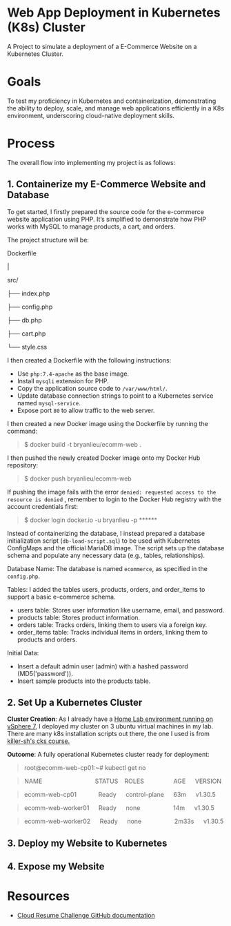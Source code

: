 # Web App Deployment in Kubernetes (K8s) Cluster

A Project to simulate a deployment of a E-Commerce Website on a Kubernetes Cluster.

# Goals

To test my proficiency in Kubernetes and containerization, demonstrating the ability to deploy, scale, and manage web applications efficiently in a K8s environment, underscoring cloud-native deployment skills.

#  Process

The overall flow into implementing my project is as follows:

## 1. Containerize my E-Commerce Website and Database

To get started, I firstly prepared the source code for the e-commerce website application using PHP. It’s simplified to demonstrate how PHP works with MySQL to manage products, a cart, and orders.

The project structure will be:

Dockerfile

|

src/

├── index.php

├── config.php

├── db.php

├── cart.php

└── style.css

I then created a Dockerfile with the following instructions:
   - Use `php:7.4-apache` as the base image.
   - Install `mysqli` extension for PHP.
   - Copy the application source code to `/var/www/html/`.
   - Update database connection strings to point to a Kubernetes service named `mysql-service`.
   - Expose port `80` to allow traffic to the web server.

I then created a new Docker image using the Dockerfile by running the command:

> $ docker build -t bryanlieu/ecomm-web .

I then pushed the newly created Docker image onto my Docker Hub repository:

> $ docker push bryanlieu/ecomm-web

If pushing the image fails with the error `denied: requested access to the resource is denied` , remember to login to the Docker Hub registry with the account credentials first:

> $ docker login docker.io -u bryanlieu -p ******

Instead of containerizing the database, I instead prepared a database initialization script (`db-load-script.sql`) to be used with Kubernetes ConfigMaps and the official MariaDB image. The script sets up the database schema and populate any necessary data (e.g., tables, relationships).

Database Name: The database is named `ecommerce`, as specified in the `config.php`.

Tables: I added the tables users, products, orders, and order_items to support a basic e-commerce schema.
- users table: Stores user information like username, email, and password.
- products table: Stores product information.
- orders table: Tracks orders, linking them to users via a foreign key.
- order_items table: Tracks individual items in orders, linking them to products and orders.

Initial Data:
- Insert a default admin user (admin) with a hashed password (MD5('password')).
- Insert sample products into the products table.

## 2. Set Up a Kubernetes Cluster

**Cluster Creation**: As I already have a [Home Lab environment running on vSphere 7](https://github.com/Bryan-LJX/homelab), I deployed my cluster on 3 ubuntu virtual machines in my lab. There are many k8s installation scripts out there, the one I used is from [killer-sh's cks course.](https://github.com/killer-sh/cks-course-environment/tree/master/cluster-setup/latest)

**Outcome**: A fully operational Kubernetes cluster ready for deployment:

> root@ecomm-web-cp01:~# kubectl get no

> NAME &emsp; &emsp; &emsp; &emsp; &emsp; &emsp; &ensp; STATUS &ensp; ROLES &emsp; &emsp; &emsp; &ensp; AGE &emsp; VERSION

> ecomm-web-cp01    &emsp; &emsp; &ensp;   Ready  &emsp;  control-plane  &emsp; 63m  &emsp;   v1.30.5

> ecomm-web-worker01 &emsp;   Ready &emsp;   none &emsp; &emsp; &emsp; &ensp;  &nbsp;      14m  &emsp;   v1.30.5

> ecomm-web-worker02  &emsp; Ready  &emsp;  none    &emsp; &emsp; &emsp; &ensp;  &nbsp;     2m33s &emsp;  v1.30.5


## 3. Deploy my Website to Kubernetes

## 4. Expose my Website


# Resources

- [Cloud Resume Challenge GitHub documentation](https://github.com/cloudresumechallenge/projects/blob/main/projects/kubernetes/cloud-resume-challenge.md)
